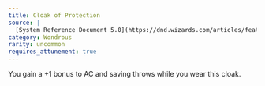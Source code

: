 ```yaml
---
title: Cloak of Protection
source: |
  [System Reference Document 5.0](https://dnd.wizards.com/articles/features/systems-reference-document-srd)
category: Wondrous
rarity: uncommon
requires_attunement: true
---
```


You gain a +1 bonus to AC and saving throws while you wear this cloak.
